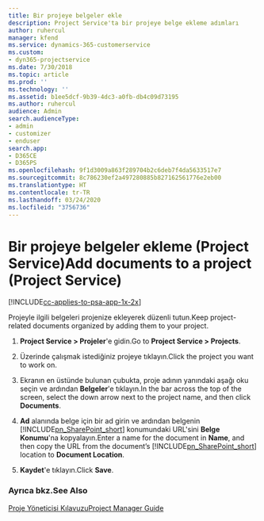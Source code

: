 ```yaml
---
title: Bir projeye belgeler ekle
description: Project Service'ta bir projeye belge ekleme adımları
author: ruhercul
manager: kfend
ms.service: dynamics-365-customerservice
ms.custom:
- dyn365-projectservice
ms.date: 7/30/2018
ms.topic: article
ms.prod: ''
ms.technology: ''
ms.assetid: b1ee5dcf-9b39-4dc3-a0fb-db4c09d73195
ms.author: ruhercul
audience: Admin
search.audienceType:
- admin
- customizer
- enduser
search.app:
- D365CE
- D365PS
ms.openlocfilehash: 9f1d3009a863f289704b2c6deb7f4da5633517e7
ms.sourcegitcommit: 8c786230ef2a497280885b827162561776e2eb00
ms.translationtype: HT
ms.contentlocale: tr-TR
ms.lasthandoff: 03/24/2020
ms.locfileid: "3756736"
---
```

# <a name="add-documents-to-a-project-project-service"></a><span data-ttu-id="acaf8-103">Bir projeye belgeler ekleme (Project Service)</span><span class="sxs-lookup"><span data-stu-id="acaf8-103">Add documents to a project (Project Service)</span></span>

[!INCLUDE[cc-applies-to-psa-app-1x-2x](../includes/cc-applies-to-psa-app-1x-2x.md)]

<span data-ttu-id="acaf8-104">Projeyle ilgili belgeleri projenize ekleyerek düzenli tutun.</span><span class="sxs-lookup"><span data-stu-id="acaf8-104">Keep project-related documents organized by adding them to your project.</span></span>  
  
1. <span data-ttu-id="acaf8-105">**Project Service > Projeler**'e gidin.</span><span class="sxs-lookup"><span data-stu-id="acaf8-105">Go to **Project Service > Projects**.</span></span>  
  
2. <span data-ttu-id="acaf8-106">Üzerinde çalışmak istediğiniz projeye tıklayın.</span><span class="sxs-lookup"><span data-stu-id="acaf8-106">Click the project you want to work on.</span></span>  
  
3. <span data-ttu-id="acaf8-107">Ekranın en üstünde bulunan çubukta, proje adının yanındaki aşağı oku seçin ve ardından **Belgeler**'e tıklayın.</span><span class="sxs-lookup"><span data-stu-id="acaf8-107">In the bar across the top of the screen, select the down arrow next to the project name, and then click **Documents**.</span></span>  
  
4. <span data-ttu-id="acaf8-108">**Ad** alanında belge için bir ad girin ve ardından belgenin [!INCLUDE[pn_SharePoint_short](../includes/pn-sharepoint-short.md)] konumundaki URL'sini **Belge Konumu**'na kopyalayın.</span><span class="sxs-lookup"><span data-stu-id="acaf8-108">Enter a name for the document in **Name**,  and then copy the URL from the document’s [!INCLUDE[pn_SharePoint_short](../includes/pn-sharepoint-short.md)] location to **Document Location**.</span></span>  
  
5. <span data-ttu-id="acaf8-109">**Kaydet**'e tıklayın.</span><span class="sxs-lookup"><span data-stu-id="acaf8-109">Click **Save**.</span></span>  
  
### <a name="see-also"></a><span data-ttu-id="acaf8-110">Ayrıca bkz.</span><span class="sxs-lookup"><span data-stu-id="acaf8-110">See Also</span></span>  
 [<span data-ttu-id="acaf8-111">Proje Yöneticisi Kılavuzu</span><span class="sxs-lookup"><span data-stu-id="acaf8-111">Project Manager Guide</span></span>](../project-service/project-manager-guide.md)
